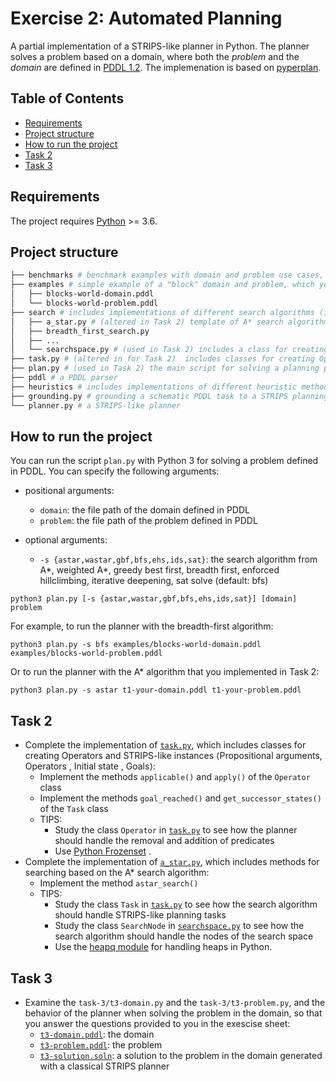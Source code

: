 # Exercise 2: Automated Planning

A partial implementation of a STRIPS-like planner in Python. The planner solves a problem based on a domain, where both the *problem* and the *domain* are defined in [PDDL 1.2](https://planning.wiki/ref/pddl). The implemenation is based on [pyperplan](https://github.com/aibasel/pyperplan).

## Table of Contents
-   [Requirements](#requirements)
-   [Project structure](#project-structure)
-   [How to run the project](#how-to-run-the-project)
-   [Task 2](#task-2)
-   [Task 3](#task-3)
 
## Requirements
The project requires [Python](https://www.python.org/) >= 3.6.

## Project structure
```bash
├── benchmarks # benchmark examples with domain and problem use cases, which you can use to see the planner behavior
├── examples # simple example of a "block" domain and problem, which you can use to see the planner behavior
│   ├── blocks-world-domain.pddl 
│   └── blocks-world-problem.pddl
├── search # includes implementations of different search algorithms (i.e. astar,wastar,gbf,bfs,ehs,ids,sat)
│   ├── a_star.py # (altered in Task 2) template of A* search algorithm 
│   ├── breadth_first_search.py
│   ├── ...
│   └── searchspace.py # (used in Task 2) includes a class for creating instance nodes that are visited during search 
├── task.py # (altered in for Task 2)  includes classes for creating Operators and STRIPS-like instances  ⟨Propositional arguments, Operators , Initial state , Goals⟩  
├── plan.py # (used in Task 2) the main script for solving a planning problem 
├── pddl # a PDDL parser 
├── heuristics # includes implementations of different heuristic methods (i.e. blind,landmark,lmcut,hadd,hff,hmax,hsa)
├── grounding.py # grounding a schematic PDDL task to a STRIPS planning task
└── planner.py # a STRIPS-like planner
```

## How to run the project 
You can run the script `plan.py` with Python 3 for solving a problem defined in PDDL.
You can specify the following arguments:
- positional arguments:
  - `domain`: the file path of the domain defined in PDDL
  - `problem`: the file path of the problem defined in PDDL

- optional arguments:
  - `-s {astar,wastar,gbf,bfs,ehs,ids,sat}`: the search algorithm from A*, weighted A*, greedy best first, breadth first, enforced hillclimbing, iterative deepening, sat solve (default: bfs)

```
python3 plan.py [-s {astar,wastar,gbf,bfs,ehs,ids,sat}] [domain] problem
```
For example, to run the planner with the breadth-first algorithm:
```
python3 plan.py -s bfs examples/blocks-world-domain.pddl examples/blocks-world-problem.pddl
```
Or to run the planner with the A* algorithm that you implemented in Task 2:
```
python3 plan.py -s astar t1-your-domain.pddl t1-your-problem.pddl
```

## Task 2
- Complete the implementation of [`task.py`](task.py), which includes classes for creating Operators and STRIPS-like instances  ⟨Propositional arguments, Operators , Initial state , Goals⟩:  
     - Implement the methods `applicable()` and `apply()` of the `Operator` class
     - Implement the methods `goal_reached()` and `get_successor_states()` of the `Task` class
     - TIPS:
       - Study the class `Operator` in [`task.py`](task.py) to see how the planner should handle the removal and addition of predicates 
       - Use [Python Frozenset](https://www.programiz.com/python-programming/methods/built-in/frozenset) .
- Complete the implementation of [`a_star.py`](search/a_star.py), which includes methods for searching based on the A* search algorithm:
     - Implement the method `astar_search()`
     - TIPS: 
       - Study the class `Task` in [`task.py`](task.py) to see how the search algorithm should handle STRIPS-like planning tasks
       - Study the class `SearchNode` in [`searchspace.py`](search/searchspace.py) to see how the search algorithm should handle the nodes of the search space 
       - Use the [heapq module](https://pythontic.com/algorithms/heapq/introduction) for handling heaps in Python.

## Task 3
- Examine the `task-3/t3-domain.py` and the `task-3/t3-problem.py`, and the behavior of the planner when solving the problem in the domain, so that you answer the questions provided to you in the exescise sheet: 
  - [`t3-domain.pddl`](task-3/t3-domain.pddl): the domain
  - [`t3-problem.pddl`](task-3/t3-problem.pddl): the problem
  - [`t3-solution.soln`](task-3/t3-solution.soln): a solution to the problem in the domain generated with a classical STRIPS planner
